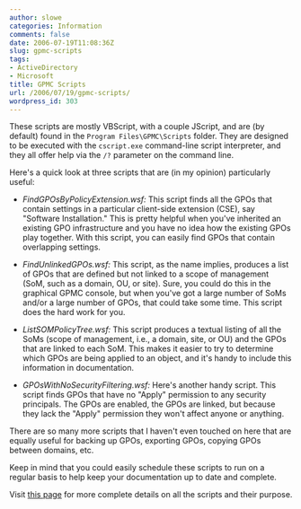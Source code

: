 ```yaml
---
author: slowe
categories: Information
comments: false
date: 2006-07-19T11:08:36Z
slug: gpmc-scripts
tags:
- ActiveDirectory
- Microsoft
title: GPMC Scripts
url: /2006/07/19/gpmc-scripts/
wordpress_id: 303
---
```


These scripts are mostly VBScript, with a couple JScript, and are (by default) found in the `Program Files\GPMC\Scripts` folder. They are designed to be executed with the `cscript.exe` command-line script interpreter, and they all offer help via the `/?` parameter on the command line.

Here's a quick look at three scripts that are (in my opinion) particularly useful:

* _FindGPOsByPolicyExtension.wsf:_ This script finds all the GPOs that contain settings in a particular client-side extension (CSE), say "Software Installation." This is pretty helpful when you've inherited an existing GPO infrastructure and you have no idea how the existing GPOs play together. With this script, you can easily find GPOs that contain overlapping settings.

* _FindUnlinkedGPOs.wsf:_ This script, as the name implies, produces a list of GPOs that are defined but not linked to a scope of management (SoM, such as a domain, OU, or site). Sure, you could do this in the graphical GPMC console, but when you've got a large number of SoMs and/or a large number of GPOs, that could take some time. This script does the hard work for you.

* _ListSOMPolicyTree.wsf:_ This script produces a textual listing of all the SoMs (scope of management, i.e., a domain, site, or OU) and the GPOs that are linked to each SoM. This makes it easier to try to determine which GPOs are being applied to an object, and it's handy to include this information in documentation.

* _GPOsWithNoSecurityFiltering.wsf:_ Here's another handy script. This script finds GPOs that have no "Apply" permission to any security principals. The GPOs are enabled, the GPOs are linked, but because they lack the "Apply" permission they won't affect anyone or anything.

There are so many more scripts that I haven't even touched on here that are equally useful for backing up GPOs, exporting GPOs, copying GPOs between domains, etc.

Keep in mind that you could easily schedule these scripts to run on a regular basis to help keep your documentation up to date and complete.

Visit [this page](http://technet2.microsoft.com/WindowsServer/en/Library/438bf488-dafe-466d-8fdc-cf847946cf5c1033.mspx?mfr=true) for more complete details on all the scripts and their purpose.

